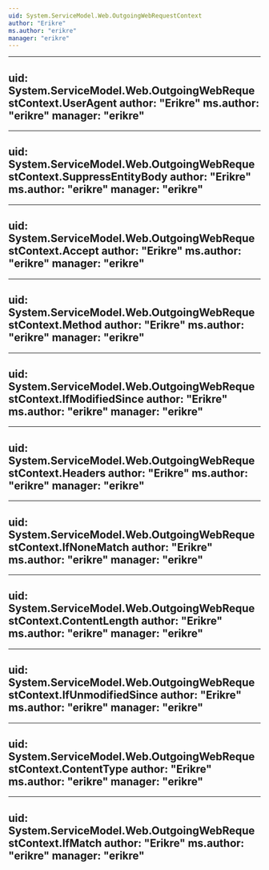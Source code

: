 ```yaml
---
uid: System.ServiceModel.Web.OutgoingWebRequestContext
author: "Erikre"
ms.author: "erikre"
manager: "erikre"
---
```


---
uid: System.ServiceModel.Web.OutgoingWebRequestContext.UserAgent
author: "Erikre"
ms.author: "erikre"
manager: "erikre"
---

---
uid: System.ServiceModel.Web.OutgoingWebRequestContext.SuppressEntityBody
author: "Erikre"
ms.author: "erikre"
manager: "erikre"
---

---
uid: System.ServiceModel.Web.OutgoingWebRequestContext.Accept
author: "Erikre"
ms.author: "erikre"
manager: "erikre"
---

---
uid: System.ServiceModel.Web.OutgoingWebRequestContext.Method
author: "Erikre"
ms.author: "erikre"
manager: "erikre"
---

---
uid: System.ServiceModel.Web.OutgoingWebRequestContext.IfModifiedSince
author: "Erikre"
ms.author: "erikre"
manager: "erikre"
---

---
uid: System.ServiceModel.Web.OutgoingWebRequestContext.Headers
author: "Erikre"
ms.author: "erikre"
manager: "erikre"
---

---
uid: System.ServiceModel.Web.OutgoingWebRequestContext.IfNoneMatch
author: "Erikre"
ms.author: "erikre"
manager: "erikre"
---

---
uid: System.ServiceModel.Web.OutgoingWebRequestContext.ContentLength
author: "Erikre"
ms.author: "erikre"
manager: "erikre"
---

---
uid: System.ServiceModel.Web.OutgoingWebRequestContext.IfUnmodifiedSince
author: "Erikre"
ms.author: "erikre"
manager: "erikre"
---

---
uid: System.ServiceModel.Web.OutgoingWebRequestContext.ContentType
author: "Erikre"
ms.author: "erikre"
manager: "erikre"
---

---
uid: System.ServiceModel.Web.OutgoingWebRequestContext.IfMatch
author: "Erikre"
ms.author: "erikre"
manager: "erikre"
---
